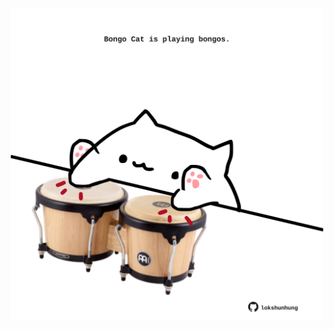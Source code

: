 <!-- built at 17/09/2021, 23:02:45 UTC -->
<p align="center">
  <img width="500" height="500" src="./ReadmeImage.svg">
</p>

